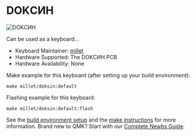 # DOKСИН

![DOKСИН](https://imgur.com/OaDlfwr)

Can be used as a keyboard...

* Keyboard Maintainer: [millet](https://github.com/milletmilletmilletmilletmilletmilletmil)
* Hardware Supported: The DOKСИН PCB
* Hardware Availability: None

Make example for this keyboard (after setting up your build environment):

    make millet/doksin:default

Flashing example for this keyboard:

    make millet/doksin:default:flash

See the [build environment setup](https://docs.qmk.fm/#/getting_started_build_tools) and the [make instructions](https://docs.qmk.fm/#/getting_started_make_guide) for more information. Brand new to QMK? Start with our [Complete Newbs Guide](https://docs.qmk.fm/#/newbs).
